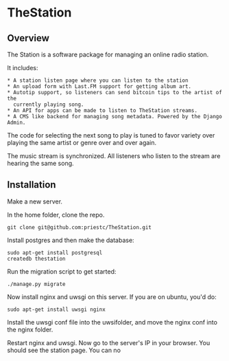 # TheStation

## Overview

The Station is a software package for managing an online radio station.

It includes:

    * A station listen page where you can listen to the station
    * An upload form with Last.FM support for getting album art.
    * Autotip support, so listeners can send bitcoin tips to the artist of the
      currently playing song.
    * An API for apps can be made to listen to TheStation streams.
    * A CMS like backend for managing song metadata. Powered by the Django Admin.

The code for selecting the next song to play is tuned to favor variety over
playing the same artist or genre over and over again.

The music stream is synchronized. All listeners who listen to the stream are
hearing the same song.

## Installation

Make a new server.

In the home folder, clone the repo.

    git clone git@github.com:priestc/TheStation.git

Install postgres and then make the database:

    sudo apt-get install postgresql
    createdb thestation

Run the migration script to get started:

    ./manage.py migrate

Now install nginx and uwsgi on this server. If you are on ubuntu, you'd do:

    sudo apt-get install uwsgi nginx

Install the uwsgi conf file into the uwsifolder, and move the nginx conf into
the nginx folder.

Restart nginx and uwsgi. Now go to the server's IP in your browser.
You should see the station page. You can no
